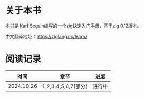 # 关于本书

本书是 [Karl Seguin](https://github.com/karlseguin)编写的一个zig快速入门手册，基于zig 0.12版本。

中文翻译地址：https://ziglang.cc/learn/

# 阅读记录

| 时间         | 章节                | 进度  |
| ---------- | ----------------- | --- |
| 2024.10.26 | 1,2,3,4,5,6,7(部分) | 进行中 |
